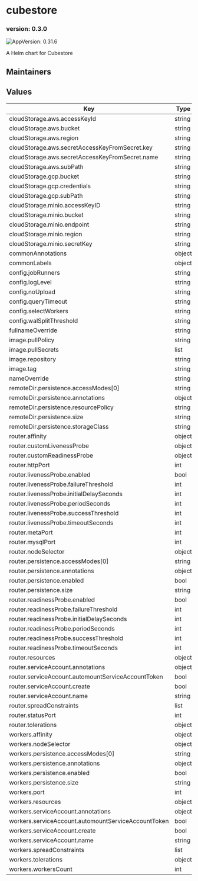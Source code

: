 # cubestore

### version: 0.3.0<!-- x-release-please-version -->

![AppVersion: 0.31.6](https://img.shields.io/badge/AppVersion-0.31.6-informational?style=flat-square)

A Helm chart for Cubestore

## Maintainers

## Values

| Key | Type | Default | Description |
|-----|------|---------|-------------|
| cloudStorage.aws.accessKeyId | string | `nil` |  |
| cloudStorage.aws.bucket | string | `nil` |  |
| cloudStorage.aws.region | string | `nil` |  |
| cloudStorage.aws.secretAccessKeyFromSecret.key | string | `nil` |  |
| cloudStorage.aws.secretAccessKeyFromSecret.name | string | `nil` |  |
| cloudStorage.aws.subPath | string | `nil` |  |
| cloudStorage.gcp.bucket | string | `nil` |  |
| cloudStorage.gcp.credentials | string | `nil` |  |
| cloudStorage.gcp.subPath | string | `nil` |  |
| cloudStorage.minio.accessKeyID | string | `nil` |  |
| cloudStorage.minio.bucket | string | `nil` |  |
| cloudStorage.minio.endpoint | string | `nil` |  |
| cloudStorage.minio.region | string | `nil` |  |
| cloudStorage.minio.secretKey | string | `nil` |  |
| commonAnnotations | object | `{}` |  |
| commonLabels | object | `{}` |  |
| config.jobRunners | string | `nil` |  |
| config.logLevel | string | `"error"` |  |
| config.noUpload | string | `nil` |  |
| config.queryTimeout | string | `nil` |  |
| config.selectWorkers | string | `nil` |  |
| config.walSplitThreshold | string | `nil` |  |
| fullnameOverride | string | `""` |  |
| image.pullPolicy | string | `"IfNotPresent"` |  |
| image.pullSecrets | list | `[]` |  |
| image.repository | string | `"cubejs/cubestore"` |  |
| image.tag | string | `nil` |  |
| nameOverride | string | `""` |  |
| remoteDir.persistence.accessModes[0] | string | `"ReadWriteOnce"` |  |
| remoteDir.persistence.annotations | object | `{}` |  |
| remoteDir.persistence.resourcePolicy | string | `"keep"` |  |
| remoteDir.persistence.size | string | `"10Gi"` |  |
| remoteDir.persistence.storageClass | string | `nil` |  |
| router.affinity | object | `{}` |  |
| router.customLivenessProbe | object | `{}` |  |
| router.customReadinessProbe | object | `{}` |  |
| router.httpPort | int | `3030` |  |
| router.livenessProbe.enabled | bool | `true` |  |
| router.livenessProbe.failureThreshold | int | `3` |  |
| router.livenessProbe.initialDelaySeconds | int | `10` |  |
| router.livenessProbe.periodSeconds | int | `30` |  |
| router.livenessProbe.successThreshold | int | `1` |  |
| router.livenessProbe.timeoutSeconds | int | `3` |  |
| router.metaPort | int | `9999` |  |
| router.mysqlPort | int | `3306` |  |
| router.nodeSelector | object | `{}` |  |
| router.persistence.accessModes[0] | string | `"ReadWriteOnce"` |  |
| router.persistence.annotations | object | `{}` |  |
| router.persistence.enabled | bool | `false` |  |
| router.persistence.size | string | `"10Gi"` |  |
| router.readinessProbe.enabled | bool | `true` |  |
| router.readinessProbe.failureThreshold | int | `3` |  |
| router.readinessProbe.initialDelaySeconds | int | `10` |  |
| router.readinessProbe.periodSeconds | int | `30` |  |
| router.readinessProbe.successThreshold | int | `1` |  |
| router.readinessProbe.timeoutSeconds | int | `3` |  |
| router.resources | object | `{}` |  |
| router.serviceAccount.annotations | object | `{}` |  |
| router.serviceAccount.automountServiceAccountToken | bool | `true` |  |
| router.serviceAccount.create | bool | `false` |  |
| router.serviceAccount.name | string | `""` |  |
| router.spreadConstraints | list | `[]` |  |
| router.statusPort | int | `3031` |  |
| router.tolerations | object | `{}` |  |
| workers.affinity | object | `{}` |  |
| workers.nodeSelector | object | `{}` |  |
| workers.persistence.accessModes[0] | string | `"ReadWriteOnce"` |  |
| workers.persistence.annotations | object | `{}` |  |
| workers.persistence.enabled | bool | `false` |  |
| workers.persistence.size | string | `"10Gi"` |  |
| workers.port | int | `9001` |  |
| workers.resources | object | `{}` |  |
| workers.serviceAccount.annotations | object | `{}` |  |
| workers.serviceAccount.automountServiceAccountToken | bool | `true` |  |
| workers.serviceAccount.create | bool | `false` |  |
| workers.serviceAccount.name | string | `""` |  |
| workers.spreadConstraints | list | `[]` |  |
| workers.tolerations | object | `{}` |  |
| workers.workersCount | int | `1` |  |

